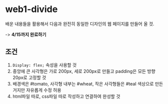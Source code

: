 # web1-divide

배운 내용들을 활용해서 다음과 완전히 동일한 디자인의 웹 페이지를 만들어 올 것.

-> **4/15까지 완료하기**

## 조건
1. ```Display: flex;``` 속성을 사용할 것
2. 중앙에 큰 사각형은 가로 200px, 세로 200px로 만들고 padding은 모든 방향 20px로 고정할 것
3. 배경색은 #tomato, 사각형 내부는 #wheat, 작은 사각형들은 #teal 색상으로 만든거지만 자유롭게 수정 허용
4. html파일 따로, css파일 따로 작성하고 연결하여 완성할 것
